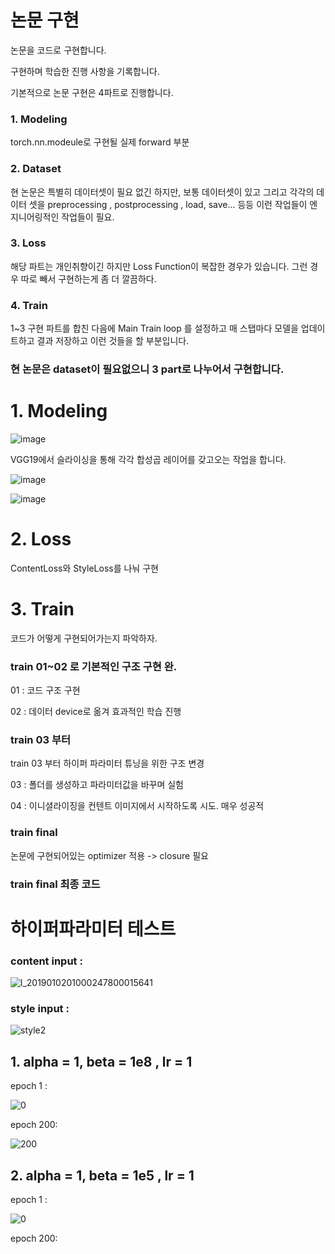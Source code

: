 # 논문 구현

논문을 코드로 구현합니다.

구현하며 학습한 진행 사항을 기록합니다.

기본적으로 논문 구현은 4파트로 진행합니다.

### 1. Modeling 

torch.nn.modeule로 구현될 실제 forward 부분
### 2. Dataset
  
현 논문은 특별히 데이터셋이 필요 없긴 하지만, 보통 데이터셋이 있고 그리고 각각의 데이터 셋을 preprocessing , postprocessing , load, save... 등등 이런 작업들이 엔지니어링적인 작업들이 필요. 
### 3. Loss

해당 파트는 개인취향이긴 하지만 Loss Function이 복잡한 경우가 있습니다. 그런 경우 따로 빼서 구현하는게 좀 더 깔끔하다. 
### 4. Train

1~3 구현 파트를 합친 다음에 Main Train loop 를 설정하고 매 스탭마다 모델을 업데이트하고 결과 저장하고 이런 것들을 할 부분입니다.


### 현 논문은 dataset이 필요없으니 3 part로 나누어서 구현합니다.

# 1. Modeling

![image](https://github.com/user-attachments/assets/edb433d2-c1f1-41b8-9e32-3d39e48de008)

VGG19에서 슬라이싱을 통해 각각 합성곱 레이어를 갖고오는 작업을 합니다.

![image](https://github.com/user-attachments/assets/08bf879e-906a-4987-b334-d85e5b9deb27)

![image](https://github.com/user-attachments/assets/ba7259a5-d1d2-4314-b0c8-6c9109f3309a)


# 2. Loss

ContentLoss와 StyleLoss를 나눠 구현

# 3. Train 

코드가 어떻게 구현되어가는지 파악하자.

### train 01~02 로 기본적인 구조 구현 완.

01 : 코드 구조 구현

02 : 데이터 device로 옮겨 효과적인 학습 진행

### train 03 부터
train 03 부터 하이퍼 파라미터 튜닝을 위한 구조 변경

03 : 폴더를 생성하고 파라미터값을 바꾸며 실험

04 : 이니셜라이징을 컨텐트 이미지에서 시작하도록 시도. 매우 성공적

### train final

논문에 구현되어있는 optimizer 적용 -> closure 필요

### train final 최종 코드

# 하이퍼파라미터 테스트

### content input : 

![l_2019010201000247800015641](https://github.com/user-attachments/assets/08c4821e-8a3c-4ce3-b153-c525c0b1d9ff)

### style input :

![style2](https://github.com/user-attachments/assets/2d28e3d2-6362-4ab5-bdcd-1716541cdc8d)

## 1. alpha = 1, beta = 1e8 , lr = 1
epoch 1 :

![0](https://github.com/user-attachments/assets/a17a2ea0-5a50-46c0-92d1-7cc27dfe0b27)

epoch 200:

![200](https://github.com/user-attachments/assets/e7f13efd-f115-479e-a5b5-1bd5021943fa)


## 2. alpha = 1, beta = 1e5 , lr = 1

epoch 1 : 

![0](https://github.com/user-attachments/assets/dad50f7f-c9ae-4ca4-a716-6451d4ccd6df)

epoch 200:

